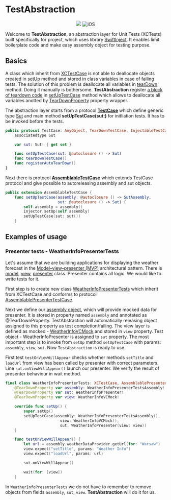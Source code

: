 # TestAbstraction

<p align="center">
    <img src="https://img.shields.io/badge/Swift-5.6-orange.svg" />
    <img src="https://img.shields.io/badge/platforms-ios+mac-brightgreen.svg?style=flat" alt="iOS" />
</p>

Welcome to **TestAbstraction**, an abstraction layer for Unit Tests (XCTests) built specifically for project, which uses library [SwiftInject](https://github.com/Swinject/Swinject). It enables limit boilerplate code and make easy assembly object for testing purpose. 

## Basics

A class which inherit from [XCTestCase](https://developer.apple.com/documentation/xctest/xctestcase) is not able to deallocate objects created in [setUp](https://developer.apple.com/documentation/xctest/xctest/1500341-setup) method and stored in class variables in case of failing tests. The solution of  this problem is deallocate all variables in [tearDown](https://developer.apple.com/documentation/xctest/xctest/1500463-teardown) method. Doing it manually is bothersome. **TestAbstraction** register [a block of teardown code](https://developer.apple.com/documentation/xctest/xctestcase/3815521-addteardownblock/) in [setUpTestCase](https://github.com/kalipiotr/TestAbstraction/blob/main/TestAbstractionTests/Injector/TestCase.swift) method which allows to deallocate all variables anotted by [TearDownProperty](https://github.com/kalipiotr/TestAbstraction/blob/main/TestAbstractionTests/Injector/TearDownTestCase.swift) property wrapper.

The abstraction layer starts from a protocol **[TestCase](https://github.com/kalipiotr/TestAbstraction/blob/main/TestAbstractionTests/Injector/TestCase.swift)** which define generic type [Sut](https://en.wikipedia.org/wiki/System_under_test) and main method **setUpTestCase(sut:)** for initliation tests. It has to be invoked before the tests.

```swift
public protocol TestCase: AnyObject, TearDownTestCase, InjectableTestCase {
    associatedtype Sut

    var sut: Sut! { get set }

    func setUpTestCase(sut: @autoclosure () -> Sut)
    func tearDownTestCase()
    func registerAutoTearDown()
}
```

Next there is protocol **[AssemblableTestCase](https://github.com/kalipiotr/TestAbstraction/blob/main/TestAbstractionTests/Injector/AssemblableTestCase.swift)** which extends TestCase protocol and give possible to autoreleasing assembly and sut objects.

```swift
public extension AssemblableTestCase {
    func setUpTestCase(assembly: @autoclosure () -> SutAssembly,
                       sut: @autoclosure () -> Sut) {
        self.assembly = assembly()
        injector.setUp(self.assembly)
        setUpTestCase(sut: sut())
    }
```

## Examples of usage

### Presenter tests - WeatherInfoPresenterTests

Let's assume that we are building applications for displaying the weather forecast in the [Model–view–presenter (MVP)](https://en.wikipedia.org/wiki/Model%E2%80%93view%E2%80%93presenter) architectural pattern. There is [model](https://github.com/kalipiotr/TestAbstraction/blob/main/TestAbstraction/Source/Flows/WeatherFlow/WeatherInfoProvider.swift), [view](https://github.com/kalipiotr/TestAbstraction/blob/main/TestAbstraction/Source/Flows/WeatherFlow/WeatherInfoVC.swift), [presenter](https://github.com/kalipiotr/TestAbstraction/blob/main/TestAbstraction/Source/Flows/WeatherFlow/WeatherInfoPresenter.swift) class. Presenter contains all logic. We would like to write tests for it. 


First step is to create new class [WeatherInfoPresenterTests](https://github.com/kalipiotr/TestAbstraction/blob/main/TestAbstractionTests/WeatherFlow/WeatherInfoPresenterTests.swift) which inherit from XCTestCase and conforms to protocol [AssemblablePresenterTestCase](https://github.com/kalipiotr/TestAbstraction/blob/main/TestAbstractionTests/Injector/AssemblablePresenterTestCase.swift). 

Next we define our [assembly object](https://github.com/kalipiotr/TestAbstraction/blob/main/TestAbstractionTests/IncludeCommandIdHeaderInterceptorTests%2BAssembly.swift), which will provide mocked data for presenter. It is stored in property named `assembly` and annotated as @TearDownProperty. TestAbstraction will automatically releasing object assigned to this property as test completion/failing. The view layer is defined as mocked - [WeatherInfoVCMock](https://github.com/kalipiotr/TestAbstraction/blob/main/TestAbstractionTests/WeatherFlow/Mocks/WeatherInfoVCMock.swift) and stored in `view` property. Test object - WeatherInfoPresenter is assigned to `sut` property. The most important step is to invoke from `setUp` method `setUpTestCase` with params: `assembly`, `view`, `sut`. Now `TestAbstraction` is ready to use. 

First test `testOnViewWillAppear` checks whether methods `setTitle` and `loadUrl` from view has been called by presenter with correct parameters. Line `sut.onViewWillAppear()` launch our presenter. We verify the result of presenter behaviour in wait method.   

```swift
final class WeatherInfoPresenterTests: XCTestCase, AssemblablePresenterTestCase {
    @TearDownProperty var assembly: WeatherInfoPresenterTestsAssembly!
    @TearDownProperty var sut: WeatherInfoPresenter!
    @TearDownProperty var view: WeatherInfoVCMock!

    override func setUp() {
        super.setUp()
        setUpTestCase(assembly: WeatherInfoPresenterTestsAssembly(),
                        view: WeatherInfoVCMock(),
                        sut: WeatherInfoPresenter(view: view))    
    }

    func testOnViewWillAppear() {
        let url = assembly.weatherDataProvider.getUrl(for: "Warsaw")
        view.expect("setTitle", params: "Weather Info")
        view.expect("loadUrl", params: url)

        sut.onViewWillAppear()

        wait(for: [view])
    }
```

In `WeatherInfoPresenterTests` we do not have to remember to remove objects from fields `assembly`, `sut`, `view`. **TestAbstraction** will do it for us. 